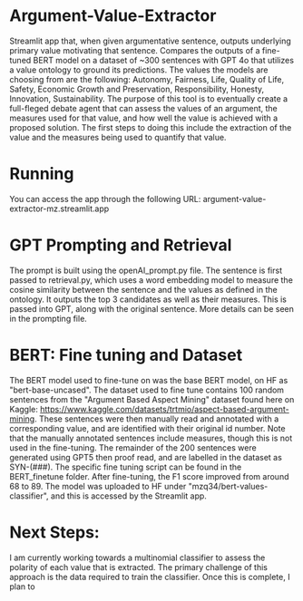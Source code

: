 # Argument-Value-Extractor
Streamlit app that, when given argumentative sentence, outputs underlying primary value motivating that sentence. Compares the outputs of a fine-tuned BERT model on a dataset of ~300 sentences with GPT 4o that utilizes a value ontology to ground its predictions. The values the models are choosing from are the following: Autonomy, Fairness, Life, Quality of Life, Safety, Economic Growth and Preservation, Responsibility, Honesty, Innovation, Sustainability. The purpose of this tool is to eventually create a full-fleged debate agent that can assess the values of an argument, the measures used for that value, and how well the value is achieved with a proposed solution. The first steps to doing this include the extraction of the value and the measures being used to quantify that value. 

# Running
You can access the app through the following URL: argument-value-extractor-mz.streamlit.app

# GPT Prompting and Retrieval
The prompt is built using the openAI_prompt.py file. The sentence is first passed to retrieval.py, which uses a word embedding model to measure the cosine similarity between the sentence and the values as defined in the ontology. It outputs the top 3 candidates as well as their measures. This is passed into GPT, along with the original sentence. More details can be seen in the prompting file.

# BERT: Fine tuning and Dataset
The BERT model used to fine-tune on was the base BERT model, on HF as "bert-base-uncased". The dataset used to fine tune contains 100 random sentences from the "Argument Based Aspect Mining" dataset found here on Kaggle: https://www.kaggle.com/datasets/trtmio/aspect-based-argument-mining. These sentences were then manually read and annotated with a corresponding value, and are identified with their original id number. Note that the manually annotated sentences include measures, though this is not used in the fine-tuning. The remainder of the 200 sentences were generated using GPT5 then proof read, and are labelled in the dataset as SYN-(###). The specific fine tuning script can be found in the BERT_finetune folder. After fine-tuning, the F1 score improved from around 68 to 89. The model was uploaded to HF under "mzq34/bert-values-classifier", and this is accessed by the Streamlit app.

# Next Steps:
I am currently working towards a multinomial classifier to assess the polarity of each value that is extracted. The primary challenge of this approach is the data required to train the classifier. Once this is complete, I plan to 
